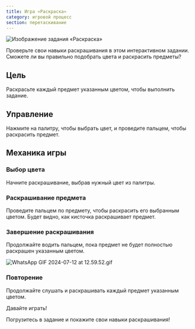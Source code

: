 ```yaml
---
title: Игра «Раскраска»
category: игровой процесс
section: перетаскивание
---
```

![Изображение задания «Раскраска»](https://help.studycat.com/hc/article_attachments/34823177517721)

Проверьте свои навыки раскрашивания в этом интерактивном задании. Сможете ли вы правильно подобрать цвета и раскрасить предметы?

## Цель

Раскрасьте каждый предмет указанным цветом, чтобы выполнить задание.

## Управление

Нажмите на палитру, чтобы выбрать цвет, и проведите пальцем, чтобы раскрасить предмет.

## Механика игры

### Выбор цвета

Начните раскрашивание, выбрав нужный цвет из палитры.

### Раскрашивание предмета

Проведите пальцем по предмету, чтобы раскрасить его выбранным цветом. Будет видно, как кисточка раскрашивает предмет.

### Завершение раскрашивания

Продолжайте водить пальцем, пока предмет не будет полностью раскрашен указанным цветом.

![WhatsApp GIF 2024-07-12 at 12.59.52.gif](https://help.studycat.com/hc/article_attachments/34967665665945)

### Повторение

Продолжайте слушать и раскрашивать каждый предмет указанным цветом.

Давайте играть!

Погрузитесь в задание и покажите свои навыки раскрашивания!